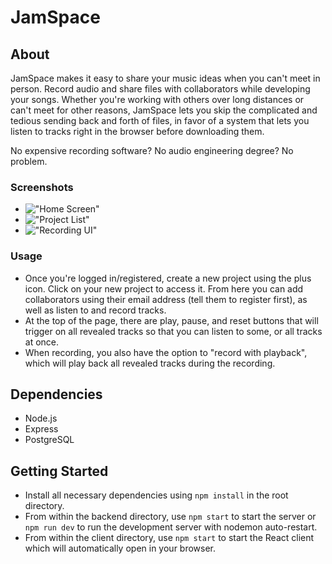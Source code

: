 # JamSpace

## About

JamSpace makes it easy to share your music ideas when you can't meet in person. Record audio and share files with collaborators while developing your songs. Whether you're working with others over long distances or can't meet for other reasons, JamSpace lets you skip the complicated and tedious sending back and forth of files, in favor of a system that lets you listen to tracks right in the browser before downloading them.

No expensive recording software? No audio engineering degree? No problem.

### Screenshots

- !["Home Screen"](https://github.com/zackorykelly/JamSpace)
- !["Project List"](https://github.com/zackorykelly/JamSpace)
- !["Recording UI"](https://github.com/zackorykelly/JamSpace)

### Usage

- Once you're logged in/registered, create a new project using the plus icon. Click on your new project to access it. From here you can add collaborators using their email address (tell them to register first), as well as listen to and record tracks.
- At the top of the page, there are play, pause, and reset buttons that will trigger on all revealed tracks so that you can listen to some, or all tracks at once.
- When recording, you also have the option to "record with playback", which will play back all revealed tracks during the recording.

## Dependencies

- Node.js
- Express
- PostgreSQL

## Getting Started

- Install all necessary dependencies using `npm install` in the root directory.
- From within the backend directory, use `npm start` to start the server or `npm run dev` to run the development server with nodemon auto-restart.
- From within the client directory, use `npm start` to start the React client which will automatically open in your browser.
